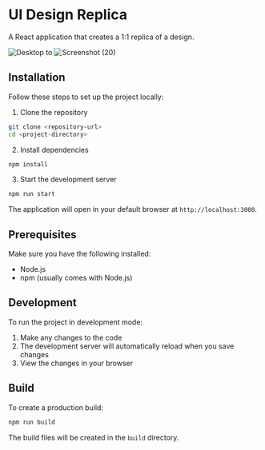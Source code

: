 # UI Design Replica

A React application that creates a 1:1 replica of a design.

![Desktop](https://github.com/user-attachments/assets/547792b9-da5f-4cbc-94e1-8e31da573064)
to
![Screenshot (20)](https://github.com/user-attachments/assets/cc645f83-b4c6-4b22-afc8-efe8473db6cb)
## Installation

Follow these steps to set up the project locally:

1. Clone the repository
```bash
git clone <repository-url>
cd <project-directory>
```

2. Install dependencies
```bash
npm install
```

3. Start the development server
```bash
npm run start
```

The application will open in your default browser at `http://localhost:3000`.

## Prerequisites

Make sure you have the following installed:
- Node.js 
- npm (usually comes with Node.js)

## Development

To run the project in development mode:
1. Make any changes to the code
2. The development server will automatically reload when you save changes
3. View the changes in your browser

## Build

To create a production build:
```bash
npm run build
```

The build files will be created in the `build` directory.
